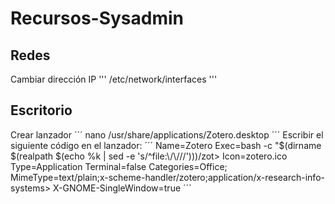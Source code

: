 # Recursos-Sysadmin

## Redes

Cambiar dirección IP
'''
/etc/network/interfaces
'''

## Escritorio
Crear lanzador
´´´
nano /usr/share/applications/Zotero.desktop
´´´
Escribir el siguiente código en el lanzador:
´´´
Name=Zotero
Exec=bash -c "$(dirname $(realpath $(echo %k | sed -e 's/^file:\\/\\///')))/zot>
Icon=zotero.ico
Type=Application
Terminal=false
Categories=Office;
MimeType=text/plain;x-scheme-handler/zotero;application/x-research-info-systems>
X-GNOME-SingleWindow=true
´´´